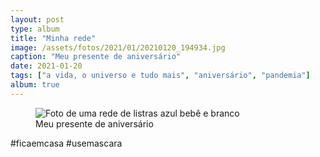 ```yaml
---
layout: post
type: album
title: "Minha rede"
image: /assets/fotos/2021/01/20210120_194934.jpg
caption: "Meu presente de aniversário"
date: 2021-01-20
tags: ["a vida, o universo e tudo mais", "aniversário", "pandemia"]
album: true
---
```

<figure class="foto-post">
            <img src="{{ site.baseurl }}/assets/fotos/2021/01/20210120_194934.jpg" alt="Foto de uma rede de listras azul bebê e branco" title="Nãotemho cama, mas tenho rede">
            <figcaption>Meu presente de aniversário</figcaption>
</figure>
#ficaemcasa #usemascara